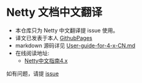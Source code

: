 # Netty 文档中文翻译

- 本仓库只为 Netty 中文翻译提 issue 使用。
- 译文已发表于本人 [GithubPages](https://mahui.github.io)   
- markdown 源码详见 [User-guide-for-4-x-CN.md](https://raw.githubusercontent.com/mahui/mahui.github.io/source/source/_posts/User-guide-for-4-x-CN.md)
- 在线阅读地址:
  + [Netty中文指南4.x](https://mahui.github.io/2017/03/27/User-guide-for-4-x-CN/)

如有问题，请提 [issue](https://github.com/mahui/netty-user-guide-for-4.x-CN/issues)
